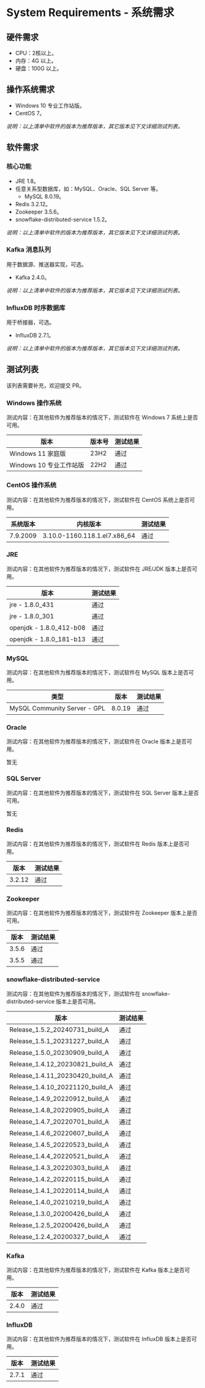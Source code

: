 # System Requirements - 系统需求

## 硬件需求

- CPU：2核以上。
- 内存：4G 以上。
- 硬盘：100G 以上。

## 操作系统需求

- Windows 10 专业工作站版。
- CentOS 7。

*说明：以上清单中软件的版本为推荐版本，其它版本见下文详细测试列表。*

## 软件需求

### 核心功能

- JRE 1.8。
- 任意关系型数据库，如：MySQL、Oracle、SQL Server 等。
   - MySQL 8.0.19。
- Redis 3.2.12。
- Zookeeper 3.5.6。
- snowflake-distributed-service 1.5.2。

*说明：以上清单中软件的版本为推荐版本，其它版本见下文详细测试列表。*

### Kafka 消息队列

用于数据源、推送器实现，可选。

- Kafka 2.4.0。

*说明：以上清单中软件的版本为推荐版本，其它版本见下文详细测试列表。*

### InfluxDB 时序数据库

用于桥接器，可选。

- InfluxDB 2.7.1。

*说明：以上清单中软件的版本为推荐版本，其它版本见下文详细测试列表。*

## 测试列表

该列表需要补充，欢迎提交 PR。

### Windows 操作系统

测试内容：在其他软件为推荐版本的情况下，测试软件在 Windows 7 系统上是否可用。

| 版本                | 版本号  | 测试结果 |
|-------------------|------|------|
| Windows 11 家庭版    | 23H2 | 通过   |
| Windows 10 专业工作站版 | 22H2 | 通过   |

### CentOS 操作系统

测试内容：在其他软件为推荐版本的情况下，测试软件在 CentOS 系统上是否可用。

| 系统版本     | 内核版本                         | 测试结果 |
|----------|------------------------------|------|
| 7.9.2009 | 3.10.0-1160.118.1.el7.x86_64 | 通过   |

### JRE

测试内容：在其他软件为推荐版本的情况下，测试软件在 JRE/JDK 版本上是否可用。

| 版本                      | 测试结果 |
|-------------------------|------|
| jre - 1.8.0_431         | 通过   |
| jre - 1.8.0_301         | 通过   |
| openjdk - 1.8.0_412-b08 | 通过   |
| openjdk - 1.8.0_181-b13 | 通过   |

### MySQL

测试内容：在其他软件为推荐版本的情况下，测试软件在 MySQL 版本上是否可用。

| 类型                           | 版本     | 测试结果 |
|------------------------------|--------|------|
| MySQL Community Server - GPL | 8.0.19 | 通过   |

### Oracle

测试内容：在其他软件为推荐版本的情况下，测试软件在 Oracle 版本上是否可用。

暂无

### SQL Server

测试内容：在其他软件为推荐版本的情况下，测试软件在 SQL Server 版本上是否可用。

暂无

### Redis

测试内容：在其他软件为推荐版本的情况下，测试软件在 Redis 版本上是否可用。

| 版本     | 测试结果 |
|--------|------|
| 3.2.12 | 通过   |

### Zookeeper

测试内容：在其他软件为推荐版本的情况下，测试软件在 Zookeeper 版本上是否可用。

| 版本    | 测试结果 |
|-------|------|
| 3.5.6 | 通过   |
| 3.5.5 | 通过   |

### snowflake-distributed-service

测试内容：在其他软件为推荐版本的情况下，测试软件在 snowflake-distributed-service 版本上是否可用。

| 版本                              | 测试结果 |
|---------------------------------|------|
| Release_1.5.2_20240731_build_A  | 通过   |
| Release_1.5.1_20231227_build_A  | 通过   |
| Release_1.5.0_20230909_build_A  | 通过   |
| Release_1.4.12_20230821_build_A | 通过   |
| Release_1.4.11_20230420_build_A | 通过   |
| Release_1.4.10_20221120_build_A | 通过   |
| Release_1.4.9_20220912_build_A  | 通过   |
| Release_1.4.8_20220905_build_A  | 通过   |
| Release_1.4.7_20220701_build_A  | 通过   |
| Release_1.4.6_20220607_build_A  | 通过   |
| Release_1.4.5_20220523_build_A  | 通过   |
| Release_1.4.4_20220521_build_A  | 通过   |
| Release_1.4.3_20220303_build_A  | 通过   |
| Release_1.4.2_20220115_build_A  | 通过   |
| Release_1.4.1_20220114_build_A  | 通过   |
| Release_1.4.0_20210219_build_A  | 通过   |
| Release_1.3.0_20200426_build_A  | 通过   |
| Release_1.2.5_20200426_build_A  | 通过   |
| Release_1.2.4_20200327_build_A  | 通过   |

### Kafka

测试内容：在其他软件为推荐版本的情况下，测试软件在 Kafka 版本上是否可用。

| 版本    | 测试结果 |
|-------|------|
| 2.4.0 | 通过   |

### InfluxDB

测试内容：在其他软件为推荐版本的情况下，测试软件在 InfluxDB 版本上是否可用。

| 版本    | 测试结果 |
|-------|------|
| 2.7.1 | 通过   |
